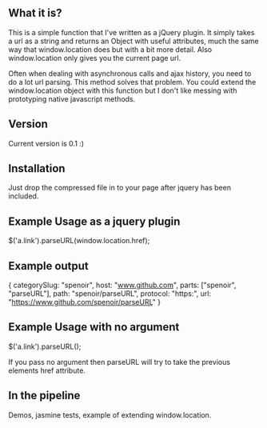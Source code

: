 What it is?
-----------
This is a simple function that I've written as a jQuery plugin. It simply takes a url as 
a string and returns an Object with useful attributes, much the same way that window.location 
does but with a bit more detail. Also window.location only gives you the current page url. 

Often when dealing with asynchronous calls and ajax history, you need to do a lot url parsing. 
This method solves that problem.
You could extend the window.location object with this function but I don't like messing with prototyping 
native javascript methods.


Version
-------
Current version is 0.1 :)


Installation
------------
Just drop the compressed file in to your page after jquery has been included. 

Example Usage as a jquery plugin
--------------------------------
$('a.link').parseURL(window.location.href);


Example output
--------------
{
	categorySlug: "spenoir",
	host: "www.github.com",
	parts: ["spenoir", "parseURL"],
	path: "spenoir/parseURL",
	protocol: "https:",
	url: "https://www.github.com/spenoir/parseURL"
}


Example Usage with no argument
------------------------------
$('a.link').parseURL();

If you pass no argument then parseURL will try to take the previous elements href attribute.


In the pipeline
---------------
Demos, jasmine tests, example of extending window.location.